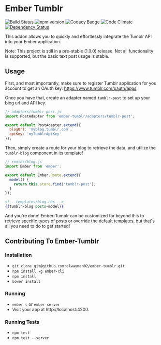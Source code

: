 # Ember Tumblr

[![Build Status](https://travis-ci.org/elwayman02/ember-tumblr.svg?branch=master)](https://travis-ci.org/elwayman02/ember-tumblr)
[![npm version](https://badge.fury.io/js/ember-tumblr.svg)](http://badge.fury.io/js/ember-tumblr)
[![Codacy Badge](https://www.codacy.com/project/badge/3d21cc0516214628900f3403de2ebe63)](https://www.codacy.com/app/hawker-jordan/ember-tumblr)
[![Code Climate](https://codeclimate.com/github/elwayman02/ember-tumblr/badges/gpa.svg)](https://codeclimate.com/github/elwayman02/ember-tumblr)
[![Dependency Status](https://www.versioneye.com/user/projects/55916efd396561001900007a/badge.svg?style=flat)](https://www.versioneye.com/user/projects/55916efd396561001900007a)

This addon allows you to quickly and effortlessly integrate the Tumblr API into your Ember application.

Note: This project is still in a pre-stable (1.0.0) release.  Not all functionality is supported, but the basic text post usage is stable.

## Usage

First, and most importantly, make sure to register Tumblr application for you account to get an OAuth key: https://www.tumblr.com/oauth/apps

Once you have that, create an adapter named `tumblr-post` to set up your blog url and API key.
```javascript
// adapters/tumblr-post.js
import PostAdapter from 'ember-tumblr/adapters/tumblr-post';

export default PostAdapter.extend({
  blogUrl: 'myblog.tumblr.com',
  apiKey: 'myTumblrApiKey'
});
```

Then, simply create a route for your blog to retrieve the data, and utilize the ```tumblr-blog``` component in its template!
```javascript
// routes/blog.js
import Ember from 'ember';

export default Ember.Route.extend({
  model() {
    return this.store.find('tumblr-post');
  }
});
```

```handlebars
<!-- templates/blog.hbs -->
{{tumblr-blog posts=model}}
```

And you're done! Ember-Tumblr can be customized far beyond this to retrieve specific types of posts or override the default templates, but that's all you need to do to get started!

## Contributing To Ember-Tumblr

### Installation

* `git clone git@github.com:elwayman02/ember-tumblr.git`
* `npm install -g ember-cli`
* `npm install`
* `bower install`

### Running

* `ember s` or `ember server`
* Visit your app at http://localhost:4200.

### Running Tests

* `npm test`
* `npm test --server`

